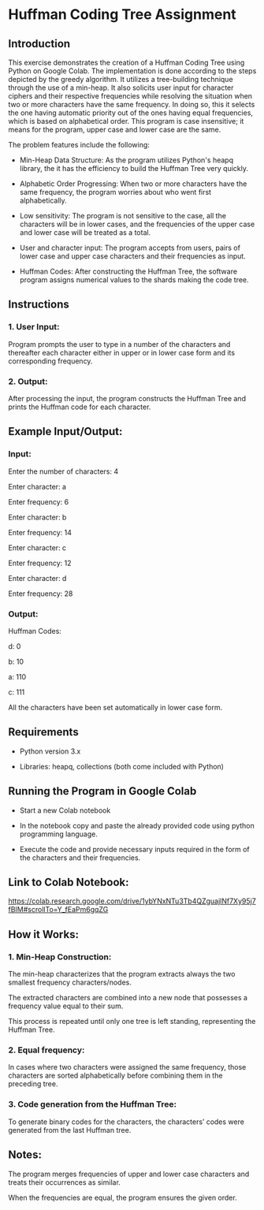 # Huffman Coding Tree Assignment 

## Introduction 
This exercise demonstrates the creation of a Huffman Coding Tree using Python on Google Colab. The implementation is done according to the steps depicted by the greedy algorithm. It utilizes a tree-building technique through the use of a min-heap. It also solicits user input for character ciphers and their respective frequencies while resolving the situation when two or more characters have the same frequency. In doing so, this it selects the one having automatic priority out of the ones having equal frequencies, which is based on alphabetical order. This program is case insensitive; it means for the program, upper case and lower case are the same. 

The problem features include the following: 

* Min-Heap Data Structure: As the program utilizes Python's heapq library, the it has the efficiency to build the Huffman Tree very quickly.

* Alphabetic Order Progressing: When two or more characters have the same frequency, the program worries about who went first alphabetically.

* Low sensitivity: The program is not sensitive to the case, all the characters will be in lower cases, and the frequencies of the upper case and lower case will be treated as a total.

* User and character input: The program accepts from users, pairs of lower case and upper case characters and their frequencies as input.

* Huffman Codes: After constructing the Huffman Tree, the software program assigns numerical values to the shards making the code tree.

## Instructions 

### 1. User Input:  

Program prompts the user to type in a number of the characters and thereafter each character either in upper or in lower case form and its corresponding frequency. 

### 2. Output:

After processing the input, the program constructs the Huffman Tree and prints the Huffman code for each character.

## Example Input/Output:

### Input:

Enter the number of characters: 4

Enter character: a

Enter frequency: 6

Enter character: b

Enter frequency: 14

Enter character: c

Enter frequency: 12

Enter character: d

Enter frequency: 28

### Output:

Huffman Codes:

d: 0

b: 10

a: 110

c: 111
 
All the characters have been set automatically in lower case form. 

## Requirements 

* Python version 3.x 

* Libraries: heapq, collections (both come included with Python) 

## Running the Program in Google Colab 

* Start a new Colab notebook 

* In the notebook copy and paste the already provided code using python programming language. 

* Execute the code and provide necessary inputs required in the form of the characters and their frequencies. 

## Link to Colab Notebook: 

https://colab.research.google.com/drive/1ybYNxNTu3Tb4QZguajlNf7Xy95j7fBIM#scrollTo=Y_fEaPm6gqZG 

## How it Works: 

### 1. Min-Heap Construction: 

The min-heap characterizes that the program extracts always the two smallest frequency characters/nodes. 

The extracted characters are combined into a new node that possesses a frequency value equal to their sum. 

This process is repeated until only one tree is left standing, representing the Huffman Tree.

### 2. Equal frequency:

In cases where two characters were assigned the same frequency, those characters are sorted alphabetically before combining them in the preceding tree.

### 3. Code generation from the Huffman Tree:

To generate binary codes for the characters, the characters’ codes were generated from the last Huffman tree.

## Notes:

The program merges frequencies of upper and lower case characters and treats their occurrences as similar.

When the frequencies are equal, the program ensures the given order.

